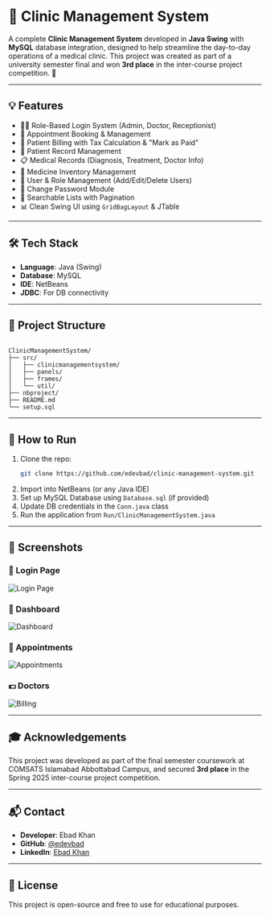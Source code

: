 # 🏥 Clinic Management System

A complete **Clinic Management System** developed in **Java Swing** with **MySQL** database integration, designed to help streamline the day-to-day operations of a medical clinic. This project was created as part of a university semester final and won **3rd place** in the inter-course project competition. 🎉

---

## 💡 Features

- 👨‍⚕️ Role-Based Login System (Admin, Doctor, Receptionist)
- 📅 Appointment Booking & Management
- 🧾 Patient Billing with Tax Calculation & "Mark as Paid"
- 🧍 Patient Record Management
- 📋 Medical Records (Diagnosis, Treatment, Doctor Info)
- 💊 Medicine Inventory Management
- 👥 User & Role Management (Add/Edit/Delete Users)
- 🔐 Change Password Module
- 🔎 Searchable Lists with Pagination
- 📊 Clean Swing UI using `GridBagLayout` & JTable

---

## 🛠️ Tech Stack

- **Language**: Java (Swing)
- **Database**: MySQL
- **IDE**: NetBeans
- **JDBC**: For DB connectivity


---



## 📂 Project Structure

```

ClinicManagementSystem/
├── src/
│   ├── clinicmanagementsystem/
│   ├── panels/
│   ├── frames/
│   └── util/
├── nbproject/
├── README.md
└── setup.sql        

````

---

## 🚀 How to Run

1. Clone the repo:
   ```bash
   git clone https://github.com/edevbad/clinic-management-system.git


2. Import into NetBeans (or any Java IDE)
3. Set up MySQL Database using `Database.sql` (if provided)
4. Update DB credentials in the `Conn.java` class
5. Run the application from `Run/ClinicManagementSystem.java`

---

## 📸 Screenshots

### 🔐 Login Page
![Login Page](screenshots/loginpage.PNG)

### 🏥 Dashboard
![Dashboard](screenshots/dashboard.PNG)

### 📅 Appointments
![Appointments](screenshots/appointments.PNG)

### 💵 Doctors
![Billing](screenshots/doctors.PNG)


---

## 🎓 Acknowledgements

This project was developed as part of the final semester coursework at COMSATS Islamabad Abbottabad Campus, and secured **3rd place** in the Spring 2025 inter-course project competition.

---

## 📬 Contact

* **Developer**: Ebad Khan
* **GitHub**: [@edevbad](https://github.com/edevbad)
* **LinkedIn**: [Ebad Khan
](www.linkedin.com/in/ebad-khan-4a3ba5377)

---

## 📝 License

This project is open-source and free to use for educational purposes.






